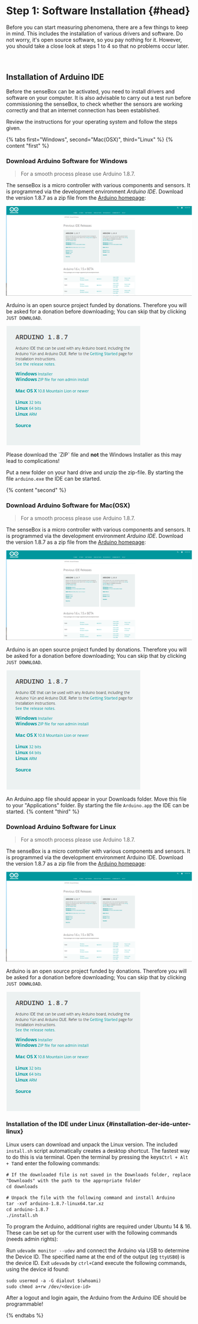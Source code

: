 
# Step 1: Software Installation {#head}
 <div class="description">Before you can start measuring phenomena, there are a few things to keep in mind. This includes the installation of various drivers and software. Do not worry, it's open source software, so you pay nothing for it. However, you should take a close look at steps 1 to 4 so that no problems occur later. </div>
<div class="line">
    <br>
    <br>
</div>

## Installation of Arduino IDE


Before the senseBox can be activated, you need to install drivers and software on your computer. It is also advisable to carry out a test run before commissioning the senseBox, to check whether the sensors are working correctly and that an internet connection has been established.

Review the instructions for your operating system and follow the steps given.

{% tabs first="Windows", second="Mac(OSX)", third="Linux" %}
{% content "first" %}
### Download Arduino Software for Windows

> For a smooth process please use Arduino 1.8.7.


The senseBox is a micro controller with various components and sensors. It is programmed via the development environment _Arduino IDE_. Download the version 1.8.7 as a zip file from the [Arduino homepage](https://www.arduino.cc/en/Main/OldSoftwareReleases#previous):

![ ](https://github.com/sensebox/resources/raw/master/gitbook_pictures/software-install/arduino-view.png)

Arduino is an open source project funded by donations. Therefore you will be asked for a donation before downloading; You can skip that by clicking `JUST DOWNLOAD`.

![ ](https://github.com/sensebox/resources/raw/master/gitbook_pictures/software-install/arduino-install-view.png)

 <div class="box_warning">
 	<i class="fa fa-exclamation-circle fa-fw" aria-hidden="true" style="color: #f0ad4e"></i>
 Please download the `ZIP` file and <b>not</b> the Windows Installer as this may lead to complications! 
</div>


Put a new folder on your hard drive and unzip the zip-file. By starting the file `arduino.exe` the IDE can be started.


{% content "second" %}

### Download Arduino Software for Mac(OSX)

> For a smooth process please use Arduino 1.8.7.

The senseBox is a micro controller with various components and sensors. It is programmed via the development environment _Arduino IDE_. Download the version 1.8.7 as a zip file from the [Arduino homepage](https://www.arduino.cc/en/Main/OldSoftwareReleases#previous):

![ ](https://github.com/sensebox/resources/raw/master/gitbook_pictures/software-install/arduino-view.png)

Arduino is an open source project funded by donations. Therefore you will be asked for a donation before downloading; You can skip that by clicking `JUST DOWNLOAD`.

![ ](https://github.com/sensebox/resources/raw/master/gitbook_pictures/software-install/arduino-install-view.png)

An Arduino.app file should appear in your Downloads folder. Move this file to your "Applications" folder. By starting the file `Arduino.app` the IDE can be started.
{% content "third" %}

### Download Arduino Software for Linux

> For a smooth process please use Arduino 1.8.7.


The senseBox is a micro controller with various components and sensors. It is programmed via the development environment Arduino IDE. Download the version 1.8.7 as a zip file from the [Arduino homepage](https://www.arduino.cc/en/Main/OldSoftwareReleases#previous):

![ ](https://github.com/sensebox/resources/raw/master/gitbook_pictures/software-install/arduino-view.png)

Arduino is an open source project funded by donations. Therefore you will be asked for a donation before downloading; You can skip that by clicking `JUST DOWNLOAD`.

![ ](https://github.com/sensebox/resources/raw/master/gitbook_pictures/software-install/arduino-install-view.png)
### Installation of the IDE under Linux {#installation-der-ide-unter-linux}

Linux users can download and unpack the Linux version. The included `install.sh` script automatically creates a desktop shortcut. The fastest way to do this is via terminal. Open the terminal by pressing the keys`Ctrl + Alt + T`and enter the following commands:

```text
# If the downloaded file is not saved in the Downloads folder, replace "Downloads" with the path to the appropriate folder
cd downloads
```

```text
# Unpack the file with the following command and install Arduino
tar -xvf arduino-1.8.7-linux64.tar.xz
cd arduino-1.8.7
./install.sh
```
To program the Arduino, additional rights are required under Ubuntu 14 & 16. These can be set up for the current user with the following commands \(needs admin rights\):


Run `udevadm monitor --udev` and connect the Arduino via USB to determine the Device ID. The specified name at the end of the output \(eg `ttyUSB0`\) is the device ID. Exit `udevadm` by `ctrl+C`and execute the following commands, using the device id found:

```text
sudo usermod -a -G dialout $(whoami)
sudo chmod a+rw /dev/<device-id>
```
After a logout and login again, the Arduino from the Arduino IDE should be programmable!

{% endtabs %}
